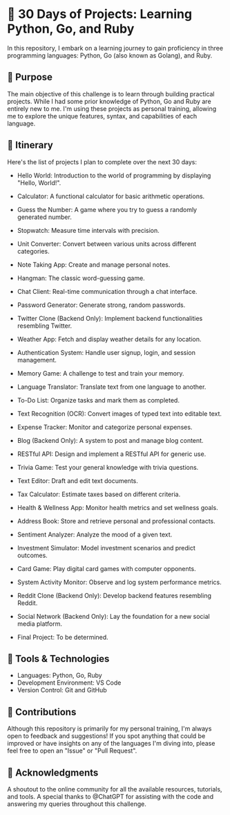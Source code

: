 # 🚀 30 Days of Projects: Learning Python, Go, and Ruby
In this repository, I embark on a learning journey to gain proficiency in three programming languages: Python, Go (also known as Golang), and Ruby.

## 📝 Purpose
The main objective of this challenge is to learn through building practical projects. While I had some prior knowledge of Python, Go and Ruby are entirely new to me. I'm using these projects as personal training, allowing me to explore the unique features, syntax, and capabilities of each language.

## 📅 Itinerary
Here's the list of projects I plan to complete over the next 30 days:

- Hello World: Introduction to the world of programming by displaying "Hello, World!".
- Calculator: A functional calculator for basic arithmetic operations.
- Guess the Number: A game where you try to guess a randomly generated number.
- Stopwatch: Measure time intervals with precision.
- Unit Converter: Convert between various units across different categories.
- Note Taking App: Create and manage personal notes.
- Hangman: The classic word-guessing game.
- Chat Client: Real-time communication through a chat interface.
- Password Generator: Generate strong, random passwords.
- Twitter Clone (Backend Only): Implement backend functionalities resembling Twitter.
- Weather App: Fetch and display weather details for any location.
- Authentication System: Handle user signup, login, and session management.
- Memory Game: A challenge to test and train your memory.
- Language Translator: Translate text from one language to another.
- To-Do List: Organize tasks and mark them as completed.
- Text Recognition (OCR): Convert images of typed text into editable text.
- Expense Tracker: Monitor and categorize personal expenses.
- Blog (Backend Only): A system to post and manage blog content.
- RESTful API: Design and implement a RESTful API for generic use.
- Trivia Game: Test your general knowledge with trivia questions.
- Text Editor: Draft and edit text documents.
- Tax Calculator: Estimate taxes based on different criteria.
- Health & Wellness App: Monitor health metrics and set wellness goals.
- Address Book: Store and retrieve personal and professional contacts.
- Sentiment Analyzer: Analyze the mood of a given text.
- Investment Simulator: Model investment scenarios and predict outcomes.
- Card Game: Play digital card games with computer opponents.
- System Activity Monitor: Observe and log system performance metrics.
- Reddit Clone (Backend Only): Develop backend features resembling Reddit.
- Social Network (Backend Only): Lay the foundation for a new social media platform.


- Final Project: To be determined.

## 🧰 Tools & Technologies
- Languages: Python, Go, Ruby
- Development Environment: VS Code
- Version Control: Git and GitHub

## 🙌 Contributions
Although this repository is primarily for my personal training, I'm always open to feedback and suggestions! If you spot anything that could be improved or have insights on any of the languages I'm diving into, please feel free to open an "Issue" or "Pull Request".

## 🌟 Acknowledgments
A shoutout to the online community for all the available resources, tutorials, and tools. A special thanks to @ChatGPT for assisting with the code and answering my queries throughout this challenge.